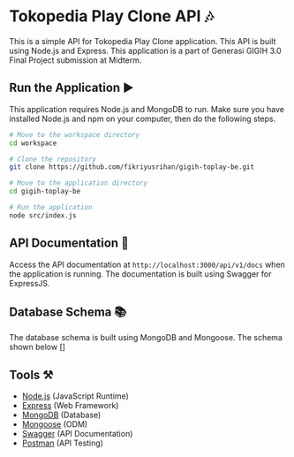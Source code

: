 # Tokopedia Play Clone API 🎶

This is a simple API for Tokopedia Play Clone application. This API is built using Node.js and Express.
This application is a part of Generasi GIGIH 3.0 Final Project submission at Midterm.

## Run the Application ▶️

This application requires Node.js and MongoDB to run. Make sure you have installed Node.js and npm on your computer, then do the following steps.

```bash
# Move to the workspace directory
cd workspace

# Clone the repository
git clone https://github.com/fikriyusrihan/gigih-toplay-be.git

# Move to the application directory
cd gigih-toplay-be

# Run the application
node src/index.js
```

## API Documentation 📑

Access the API documentation at `http://localhost:3000/api/v1/docs` when the application is running.
The documentation is built using Swagger for ExpressJS.

## Database Schema 📚

The database schema is built using MongoDB and Mongoose. The schema shown below
[]

## Tools ⚒️

- [Node.js](https://nodejs.org/en/) (JavaScript Runtime)
- [Express](https://expressjs.com/) (Web Framework)
- [MongoDB](https://www.mongodb.com/) (Database)
- [Mongoose](https://mongoosejs.com/) (ODM)
- [Swagger](https://swagger.io/) (API Documentation)
- [Postman](https://www.postman.com/) (API Testing)
